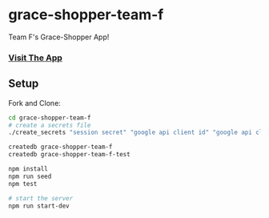 # grace-shopper-team-f
Team F's Grace-Shopper App!

### [Visit The App](https://grace-shopper-team-f.herokuapp.com/)

## Setup
Fork and Clone:
```bash
cd grace-shopper-team-f
# create a secrets file
./create_secrets "session secret" "google api client id" "google api client secret"

createdb grace-shopper-team-f
createdb grace-shopper-team-f-test

npm install
npm run seed
npm test

# start the server
npm run start-dev
```
